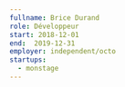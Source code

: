 ```yaml
---
fullname: Brice Durand
role: Développeur
start: 2018-12-01
end:  2019-12-31
employer: independent/octo
startups:
  - monstage
---
```

